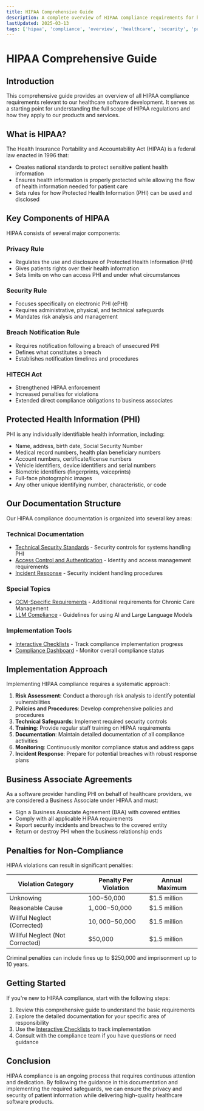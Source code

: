 ```yaml
---
title: HIPAA Comprehensive Guide
description: A complete overview of HIPAA compliance requirements for healthcare software development
lastUpdated: 2025-03-13
tags: ['hipaa', 'compliance', 'overview', 'healthcare', 'security', 'privacy']
---
```


# HIPAA Comprehensive Guide

## Introduction

This comprehensive guide provides an overview of all HIPAA compliance requirements relevant to our healthcare software development. It serves as a starting point for understanding the full scope of HIPAA regulations and how they apply to our products and services.

## What is HIPAA?

The Health Insurance Portability and Accountability Act (HIPAA) is a federal law enacted in 1996 that:

- Creates national standards to protect sensitive patient health information
- Ensures health information is properly protected while allowing the flow of health information needed for patient care
- Sets rules for how Protected Health Information (PHI) can be used and disclosed

## Key Components of HIPAA

HIPAA consists of several major components:

### Privacy Rule
- Regulates the use and disclosure of Protected Health Information (PHI)
- Gives patients rights over their health information
- Sets limits on who can access PHI and under what circumstances

### Security Rule
- Focuses specifically on electronic PHI (ePHI)
- Requires administrative, physical, and technical safeguards
- Mandates risk analysis and management

### Breach Notification Rule
- Requires notification following a breach of unsecured PHI
- Defines what constitutes a breach
- Establishes notification timelines and procedures

### HITECH Act
- Strengthened HIPAA enforcement
- Increased penalties for violations
- Extended direct compliance obligations to business associates

## Protected Health Information (PHI)

PHI is any individually identifiable health information, including:

- Name, address, birth date, Social Security Number
- Medical record numbers, health plan beneficiary numbers
- Account numbers, certificate/license numbers
- Vehicle identifiers, device identifiers and serial numbers
- Biometric identifiers (fingerprints, voiceprints)
- Full-face photographic images
- Any other unique identifying number, characteristic, or code

## Our Documentation Structure

Our HIPAA compliance documentation is organized into several key areas:

### Technical Documentation
- [Technical Security Standards](/wiki/hipaa/documentation/technical-security) - Security controls for systems handling PHI
- [Access Control and Authentication](/wiki/hipaa/documentation/access-control) - Identity and access management requirements
- [Incident Response](/wiki/hipaa/documentation/incident-response) - Security incident handling procedures

### Special Topics
- [CCM-Specific Requirements](/wiki/hipaa/documentation/ccm-specific-requirements) - Additional requirements for Chronic Care Management
- [LLM Compliance](/wiki/hipaa/documentation/llm-compliance) - Guidelines for using AI and Large Language Models

### Implementation Tools
- [Interactive Checklists](/wiki/hipaa/checklists) - Track compliance implementation progress
- [Compliance Dashboard](/wiki/hipaa/dashboard) - Monitor overall compliance status

## Implementation Approach

Implementing HIPAA compliance requires a systematic approach:

1. **Risk Assessment**: Conduct a thorough risk analysis to identify potential vulnerabilities
2. **Policies and Procedures**: Develop comprehensive policies and procedures
3. **Technical Safeguards**: Implement required security controls
4. **Training**: Provide regular staff training on HIPAA requirements
5. **Documentation**: Maintain detailed documentation of all compliance activities
6. **Monitoring**: Continuously monitor compliance status and address gaps
7. **Incident Response**: Prepare for potential breaches with robust response plans

## Business Associate Agreements

As a software provider handling PHI on behalf of healthcare providers, we are considered a Business Associate under HIPAA and must:

- Sign a Business Associate Agreement (BAA) with covered entities
- Comply with all applicable HIPAA requirements
- Report security incidents and breaches to the covered entity
- Return or destroy PHI when the business relationship ends

## Penalties for Non-Compliance

HIPAA violations can result in significant penalties:

| Violation Category | Penalty Per Violation | Annual Maximum |
|-------------------|------------------------|----------------|
| Unknowing         | $100-$50,000          | $1.5 million   |
| Reasonable Cause  | $1,000-$50,000        | $1.5 million   |
| Willful Neglect (Corrected) | $10,000-$50,000 | $1.5 million |
| Willful Neglect (Not Corrected) | $50,000 | $1.5 million |

Criminal penalties can include fines up to $250,000 and imprisonment up to 10 years.

## Getting Started

If you're new to HIPAA compliance, start with the following steps:

1. Review this comprehensive guide to understand the basic requirements
2. Explore the detailed documentation for your specific area of responsibility
3. Use the [Interactive Checklists](/wiki/hipaa/checklists) to track implementation
4. Consult with the compliance team if you have questions or need guidance

## Conclusion

HIPAA compliance is an ongoing process that requires continuous attention and dedication. By following the guidance in this documentation and implementing the required safeguards, we can ensure the privacy and security of patient information while delivering high-quality healthcare software products.